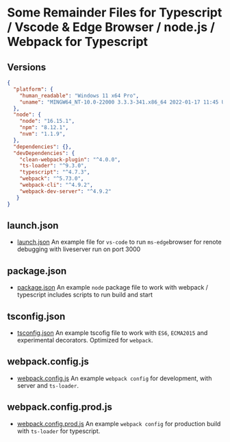 # Some Remainder Files for Typescript / Vscode & Edge Browser / node.js / Webpack for Typescript

## Versions

```json
{
  "platform": {
    "human_readable": "Windows 11 x64 Pro",
    "uname": "MINGW64_NT-10.0-22000 3.3.3-341.x86_64 2022-01-17 11:45 UTC x86_64"
  },
  "node": { 
    "node": "16.15.1",
    "npm": "8.12.1",
    "nvm": "1.1.9",
  },
  "dependencies": {},
  "devDependencies": {
    "clean-webpack-plugin": "^4.0.0",
    "ts-loader": "^9.3.0",
    "typescript": "^4.7.3",
    "webpack": "^5.73.0",
    "webpack-cli": "^4.9.2",
    "webpack-dev-server": "^4.9.2"
   }
}
```

## launch.json

- [launch.json](https://github.com/mstytn/some-remainder-files/blob/main/launch.json)
An example file for `vs-code` to run `ms-edge`browser for renote debugging with liveserver run on port 3000

## package.json

- [package.json](https://github.com/mstytn/some-remainder-files/blob/main/package.json)
An example `node` package file to work with webpack / typescript includes scripts to run build and start

## tsconfig.json

- [tsconfig.json](https://github.com/mstytn/some-remainder-files/blob/main/tsconfig.json)
An example tscofig file to work with `ES6`, `ECMA2015` and experimental decorators. Optimized for `webpack`.

## webpack.config.js

- [webpack.config.js](https://github.com/mstytn/some-remainder-files/blob/main/webpack.config.js)
An example `webpack config` for development, with server and `ts-loader`.

## webpack.config.prod.js

- [webpack.config.prod.js](https://github.com/mstytn/some-remainder-files/blob/main/webpack.config.prod.js)
An example `webpack config` for production build with `ts-loader` for typescript.
